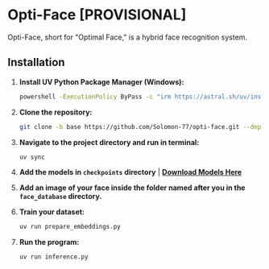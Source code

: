 # Opti-Face [PROVISIONAL]

Opti-Face, short for "Optimal Face," is a hybrid face recognition system.

## Installation

1. **Install UV Python Package Manager (Windows):**
    ```bash
    powershell -ExecutionPolicy ByPass -c "irm https://astral.sh/uv/install.ps1 | iex"
    ```
2. **Clone the repository:**
    ```bash
    git clone -b base https://github.com/Solomon-77/opti-face.git --depth=1 <your-project-name>
    ```
3. **Navigate to the project directory and run in terminal:**
    ```bash
    uv sync
    ```
4. **Add the models in `checkpoints` directory** | [**Download Models Here**](https://drive.google.com/drive/folders/1kYFrHNeyw3TNP0XMigu7uaTgLHG1BuhQ?usp=sharing)

5. **Add an image of your face inside the folder named after you in the `face_database` directory.**

6. **Train your dataset:**
    ```bash
    uv run prepare_embeddings.py
    ```
7. **Run the program:**
    ```bash
    uv run inference.py
    ```